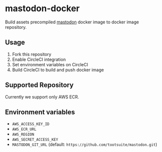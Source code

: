 # mastodon-docker

Build assets precompiled [mastodon](https://github.com/tootsuite/mastodon) docker image to docker image repository.

## Usage

1. Fork this repository
1. Enable CircleCI integration
1. Set environment variables on CircleCI
1. Build CircleCI to build and push docker image

## Supported Repository

Currently we support only AWS ECR.

## Environment variables

- `AWS_ACCESS_KEY_ID`
- `AWS_ECR_URL`
- `AWS_REGION`
- `AWS_SECRET_ACCESS_KEY`
- `MASTODON_GIT_URL` (default: `https://github.com/tootsuite/mastodon.git`)
